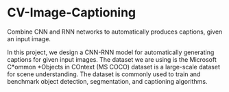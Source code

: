 # CV-Image-Captioning
Combine CNN and RNN networks to automatically produces captions, given an input image.

In this project, we design a CNN-RNN model for automatically generating captions for given input images. The dataset we are using is the Microsoft C*ommon *Objects in COntext (MS COCO) dataset is a large-scale dataset for scene understanding. The dataset is commonly used to train and benchmark object detection, segmentation, and captioning algorithms.
